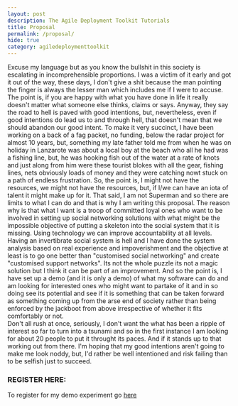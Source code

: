```yaml
---
layout: post
description: The Agile Deployment Toolkit Tutorials
title: Proposal
permalink: /proposal/
hide: true
category: agiledeploymenttoolkit
---
```


Excuse my language but as you know the bullshit in this society is escalating in incomprehensible proportions. I was a victim of it early and got it out of the way, these days, I don't give a shit because the man pointing the finger is always the lesser man which includes me if I were to accuse. The point is, if you are happy with what you have done in life it really doesn't matter what someone else thinks, claims or says. Anyway, they say the road to hell is paved with good intentions, but, nevertheless, even if good intentions do lead us to and through hell, that doesn't mean that we should abandon our good intent. 
To make it very succinct, I have been working on a back of a fag packet, no funding, below the radar project for almost 10 years, but, something my late father told me from when he was on holiday in Lanzarote was about a local boy at the beach who all he had was a fishing line, but, he was hooking fish out of the water at a rate of knots and just along from him were these tourist blokes with all the gear, fishing lines, nets obviously loads of money and they were catching nowt stuck on a path of endless frustration. So, the point is, I might not have the resources, we might not have the resources, but, if I/we can have an iota of talent it might make up for it. That said, I am not Superman and so there are limits to what I can do and that is why I am writing this proposal. The reason why is that what I want is a troop of committed loyal ones who want to be involved in setting up social networking solutions with what might be the impossible objective of putting a skeleton into the social system that it is missing. Using technology we can improve accountability at all levels. Having an invertibrate social system is hell and I have done the system analysis based on real experience and impoverishment and the objective at least is to go one better than "customised social networking" and create "customised support networks". Its not the whole puzzle its not a magic solution but I think it can be part of an improvement. 
And so the point is, I have set up a demo (and it is only a demo) of what my software can do and am looking for interested ones who might want to partake of it and in so doing see its potential and see if it is something that can be taken forward as something coming up from the arse end of society rather than being enforced by the jackboot from above irrespective of whether it fits comfortably or not.  
Don't all rush at once, seriously, I don't want the what has been a ripple of interest so far to turn into a tsunami and so in the first instance I am looking for about 20 people to put it throught its paces. And if it stands up to that working out from there. I'm hoping that my good intentions aren't going to make me look noddy, but, I'd rather be well intentioned and risk failing than to be selfish just to succeed. 

### REGISTER HERE:

To register for my demo experiment go [here](https://docs.google.com/forms/d/e/1FAIpQLSeRVSFZK4vopoboQo01PBd9SYPRj_OirwgEYwJ0f_AOA0V4ow/viewform)
